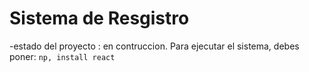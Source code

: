 <h1>Sistema de Resgistro</h1>

-estado del proyecto : en contruccion. 
Para ejecutar el sistema, debes poner:
```np, install react```
